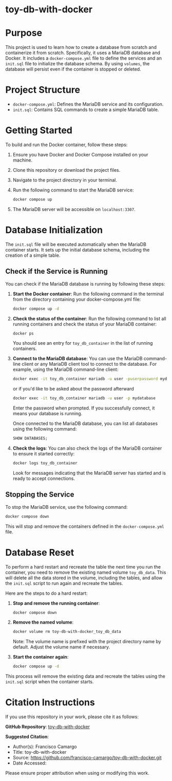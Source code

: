toy-db-with-docker
==================

# Purpose

This project is used to learn how to create a database from scratch and containerize it from scratch. Specifically, it uses a MariaDB database and Docker. It includes a `docker-compose.yml` file to define the services and an `init.sql` file to initialize the database schema. By using `volumes`, the database will persist even if the container is stopped or deleted.

# Project Structure

- `docker-compose.yml`: Defines the MariaDB service and its configuration.
- `init.sql`: Contains SQL commands to create a simple MariaDB table.

# Getting Started

To build and run the Docker container, follow these steps:

1. Ensure you have Docker and Docker Compose installed on your machine.
2. Clone this repository or download the project files.
3. Navigate to the project directory in your terminal.
4. Run the following command to start the MariaDB service:

    ```sh
    docker compose up
    ```
5. The MariaDB server will be accessible on `localhost:3307`.

# Database Initialization

The `init.sql` file will be executed automatically when the MariaDB container starts. It sets up the initial database schema, including the creation of a simple table.

## Check if the Service is Running

You can check if the MariaDB database is running by following these steps:

1. **Start the Docker container**:
    Run the following command in the terminal from the directory containing your docker-compose.yml file:

    ```sh
    docker compose up -d
    ```

2. **Check the status of the container**:
    Run the following command to list all running containers and check the status of your MariaDB container:

    ```sh
    docker ps
    ```

    You should see an entry for `toy_db_container` in the list of running containers.

3. **Connect to the MariaDB database**:
    You can use the MariaDB command-line client or any MariaDB client tool to connect to the database. For example, using the MariaDB command-line client:

    ```sh
    docker exec -it toy_db_container mariadb -u user -puserpassword mydatabase
    ```

    or if you'd like to be asked about the password afterward

    ```sh
    docker exec -it toy_db_container mariadb -u user -p mydatabase
    ```

    Enter the password when prompted. If you successfully connect, it means your database is running.

    Once connected to the MariaDB database, you can list all databases using the following command:

    ```sql
    SHOW DATABASES;
    ```

4. **Check the logs**:
    You can also check the logs of the MariaDB container to ensure it started correctly:

    ```sh
    docker logs toy_db_container
    ```

    Look for messages indicating that the MariaDB server has started and is ready to accept connections.

## Stopping the Service

To stop the MariaDB service, use the following command:

```sh
docker compose down
```

This will stop and remove the containers defined in the `docker-compose.yml` file.

# Database Reset

To perform a hard restart and recreate the table the next time you run the container, you need to remove the existing named volume `toy_db_data`. This will delete all the data stored in the volume, including the tables, and allow the `init.sql` script to run again and recreate the tables.

Here are the steps to do a hard restart:

1. **Stop and remove the running container**:

    ```sh
    docker compose down
    ```

2. **Remove the named volume**:

    ```sh
    docker volume rm toy-db-with-docker_toy_db_data
    ```

    Note: The volume name is prefixed with the project directory name by default. Adjust the volume name if necessary.

3. **Start the container again**:

    ```sh
    docker compose up -d
    ```

This process will remove the existing data and recreate the tables using the `init.sql` script when the container starts.

# Citation Instructions

If you use this repository in your work, please cite it as follows:

**GitHub Repository**: [toy-db-with-docker](https://github.com/francisco-camargo/toy-db-with-docker.git)

**Suggested Citation**:

* Author(s): Francisco Camargo
* Title: toy-db-with-docker
* Source: https://github.com/francisco-camargo/toy-db-with-docker.git
* Date Accessed:

Please ensure proper attribution when using or modifying this work.
